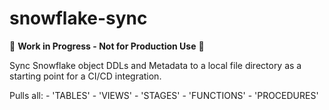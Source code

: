 # snowflake-sync

🚧 **Work in Progress - Not for Production Use** 🚧

Sync Snowflake object DDLs and Metadata to a local file directory as a starting point for a CI/CD integration.

Pulls all:
    - 'TABLES'
    - 'VIEWS'
    - 'STAGES'
    - 'FUNCTIONS'
    - 'PROCEDURES'

